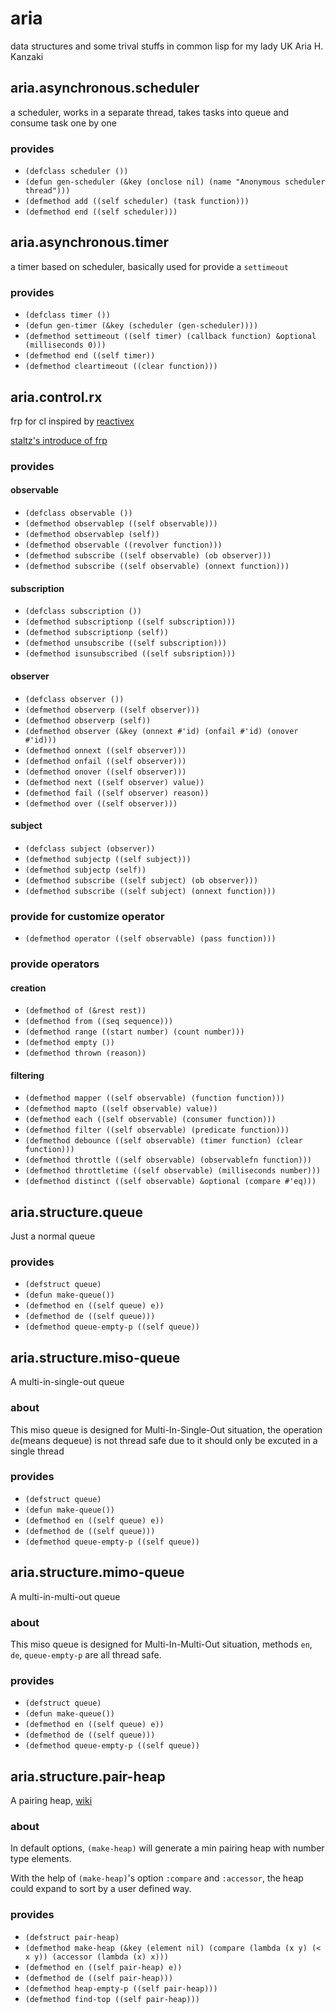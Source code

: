 # aria
data structures and some trival stuffs in common lisp for my lady UK Aria H. Kanzaki

## aria.asynchronous.scheduler
a scheduler, works in a separate thread, takes tasks into queue and consume task one by one

### provides
- `(defclass scheduler ())`
- `(defun gen-scheduler (&key (onclose nil) (name "Anonymous scheduler thread")))`
- `(defmethod add ((self scheduler) (task function)))`
- `(defmethod end ((self scheduler)))`

## aria.asynchronous.timer
a timer based on scheduler, basically used for provide a `settimeout`

### provides
- `(defclass timer ())`
- `(defun gen-timer (&key (scheduler (gen-scheduler))))`
- `(defmethod settimeout ((self timer) (callback function) &optional (milliseconds 0)))`
- `(defmethod end ((self timer))`
- `(defmethod cleartimeout ((clear function)))`

## aria.control.rx
frp for cl inspired by [reactivex](http://reactivex.io/)

[staltz's introduce of frp](https://gist.github.com/staltz/868e7e9bc2a7b8c1f754)

### provides

#### observable
- `(defclass observable ())`
- `(defmethod observablep ((self observable)))`
- `(defmethod observablep (self))`
- `(defmethod observable ((revolver function)))`
- `(defmethod subscribe ((self observable) (ob observer)))`
- `(defmethod subscribe ((self observable) (onnext function)))`

#### subscription
- `(defclass subscription ())`
- `(defmethod subscriptionp ((self subscription)))`
- `(defmethod subscriptionp (self))`
- `(defmethod unsubscribe ((self subscription)))`
- `(defmethod isunsubscribed ((self subsription)))`

#### observer
- `(defclass observer ())`
- `(defmethod observerp ((self observer)))`
- `(defmethod observerp (self))`
- `(defmethod observer (&key (onnext #'id) (onfail #'id) (onover #'id)))`
- `(defmethod onnext ((self observer)))`
- `(defmethod onfail ((self observer)))`
- `(defmethod onover ((self observer)))`
- `(defmethod next ((self observer) value))`
- `(defmethod fail ((self observer) reason))`
- `(defmethod over ((self observer)))`

#### subject
- `(defclass subject (observer))`
- `(defmethod subjectp ((self subject)))`
- `(defmethod subjectp (self))`
- `(defmethod subscribe ((self subject) (ob observer)))`
- `(defmethod subscribe ((self subject) (onnext function)))`

### provide for customize operator
- `(defmethod operator ((self observable) (pass function)))`

### provide operators

#### creation
- `(defmethod of (&rest rest))`
- `(defmethod from ((seq sequence)))`
- `(defmethod range ((start number) (count number)))`
- `(defmethod empty ())`
- `(defmethod thrown (reason))`

#### filtering
- `(defmethod mapper ((self observable) (function function)))`
- `(defmethod mapto ((self observable) value))`
- `(defmethod each ((self observable) (consumer function)))`
- `(defmethod filter ((self observable) (predicate function)))`
- `(defmethod debounce ((self observable) (timer function) (clear function)))`
- `(defmethod throttle ((self observable) (observablefn function)))`
- `(defmethod throttletime ((self observable) (milliseconds number)))`
- `(defmethod distinct ((self observable) &optional (compare #'eq)))`

## aria.structure.queue
Just a normal queue

### provides
- `(defstruct queue)`
- `(defun make-queue())`
- `(defmethod en ((self queue) e))`
- `(defmethod de ((self queue)))`
- `(defmethod queue-empty-p ((self queue))`

## aria.structure.miso-queue
A multi-in-single-out queue

### about
This miso queue is designed for Multi-In-Single-Out situation, the operation `de`(means dequeue) is not thread safe due to it should only be excuted in a single thread

### provides
- `(defstruct queue)`
- `(defun make-queue())`
- `(defmethod en ((self queue) e))`
- `(defmethod de ((self queue)))`
- `(defmethod queue-empty-p ((self queue))`

## aria.structure.mimo-queue
A multi-in-multi-out queue

### about
This miso queue is designed for Multi-In-Multi-Out situation, methods `en`, `de`, `queue-empty-p` are all thread safe.

### provides
- `(defstruct queue)`
- `(defun make-queue())`
- `(defmethod en ((self queue) e))`
- `(defmethod de ((self queue)))`
- `(defmethod queue-empty-p ((self queue))`

## aria.structure.pair-heap
A pairing heap, [wiki](https://en.wikipedia.org/wiki/Pairing_heap)

### about
In default options, `(make-heap)` will generate a min pairing heap with number type elements.

With the help of `(make-heap)`'s option `:compare` and `:accessor`, the heap could expand to sort by a user defined way.

### provides
- `(defstruct pair-heap)`
- `(defmethod make-heap (&key (element nil) (compare (lambda (x y) (< x y)) (accessor (lambda (x) x)))`
- `(defmethod en ((self pair-heap) e))`
- `(defmethod de ((self pair-heap)))`
- `(defmethod heap-empty-p ((self pair-heap)))`
- `(defmethod find-top ((self pair-heap)))`
